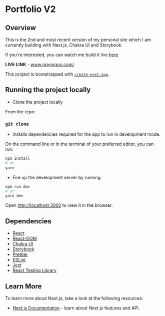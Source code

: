 # Portfolio V2

## Overview

This is the 2nd and most recent version of my personal site which I am currently building with Next.js, Chakra UI and Storybook.

If you're interested, you can watch me build it live [here](https://www.youtube.com/channel/UCQDUHOvgodaEqjHm9Ihn87w)

**LIVE LINK** - www.gregogun.com/

This project is bootstrapped with [`create-next-app`](https://github.com/vercel/next.js/tree/canary/packages/create-next-app).

## Running the project locally

- Clone the project locally

From the repo: 

### `git clone`

- Installs dependencies required for the app to run in development mode.

On the command line or in the terminal of your preferred editor, you can run: 

```bash
npm install
# or
yarn 
```

- Fire up the development server by running:

```bash
npm run dev
# or
yarn dev
```

Open [http://localhost:3000](http://localhost:3000) to view it in the browser.

## Dependencies

- [React](https://reactjs.org/)
- [React-DOM](https://www.npmjs.com/package/react-dom)
- [Chakra UI](https://chakra-ui.com/)
- [Storybook](https://storybook.js.org/)
- [Prettier](https://prettier.io/)
- [ESLint](https://eslint.org/)
- [Jest](https://jestjs.io/)
- [React Testing Library](https://testing-library.com/docs/react-testing-library/intro/)


## Learn More

To learn more about Next.js, take a look at the following resources:

- [Next.js Documentation](https://nextjs.org/docs) - learn about Next.js features and API.
